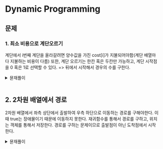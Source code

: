 # Dynamic Programming

## 문제

### 1. 최소 비용으로 계단오르기
계단에서 i번째 계단을 올라갈려면 양수값을 가진 cost[i]가 지불되어야함(계단 배열마다 지불하는 비용이 다름)
또한, 계단 오르기는 한칸 혹은 두칸만 가능하고, 계단 시작점을 0 혹은 1로 선택할 수 있다.
=> 뒤에서 시작해서 경우의 수를 구한다.

<details>
<summary>뮨재퓰이</summary>

```java
public static int minCostStaris(int[] stairCost) {
    int one = 0;
    int two = 0;
    int current;
    for (int i = stairCost.length - 1; i >= 0; i--) {
        // i위치에서 1 ~ 2 칸전에서 내려온 비용중에 최소 비용을 찾음
        current = stairCost[i] + Math.min(one,two);
        two = one; //현재 위치에서 1칸 전(다음 위치와 2칸 차이)
        one = current; // 현재위치(다음위치와 1칸 차이)
    }
    // 시작 위치를 0 혹은 1로 할지 구함
    return Math.min(one,two);
}
```
</details>        
<br>

## 2. 2차원 배열에서 경로
2차원 배열에서 좌측 상단에서 출발하여 우측 하단으로 이동하는 경로를 구해야한다. 이때 true는 장애물이기 때문에 이동하지 못한다. 재귀함수를 통해서 경로를 구하고, 위치는 객체를 통해서 저장한다. 경로를 구하는 문제이므로 출발점이 아닌 도착점에서 시작한다.

<details>
<summary>뮨재퓰이</summary>

```java
class Point{ // 위치를 저장하는 객체
    int row;
    int col;
    Point(int row, int col) {
        this.row = row;
        this.col = col;
    }
}

class Solution{
    public ArrayList<Point> findPath(boolean[][] grid) {
        if (grid == null || grid.length == 0) return null;
        ArrayList<Point> path = new ArrayList<>();
        // 좌측 상단 -> 우측 하단 이므로 우측 하단 (row,col)-> 좌측 상단(0,0)으로 이동
        return findPath(grid, grid.length - 1, grid[0].length - 1, path) ? path : null;
    }

    private boolean findPath(boolean[][] grid, int row, int col, ArrayList<Point> path) {
        // 범위에 벗어나거나, 장애물에 도달 하였을 경우
        if (!isInRange(grid,row,col) || grid[row][col]) return false;

        // 좌측상단(0,0)은 도착점이므로 재귀함수는 멈추어야한다.
        if ((row == 0 && col == 0) || findPath(grid,row, col -1, path) || findPath(grid, row - 1, col, path)){
            Point point = new Point(row,col);
            path.add(point);
            return true;
        }
        return false;
    }

    private boolean isInRange(boolean[][] grid, int row, int col) {
        return row >= 0 && row <= grid.length - 1 && col >= 0 && col <= grid[0].length -1;
    }

}
```
</details>        
<br>
